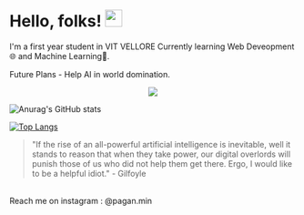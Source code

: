 # Hello, folks! <img src="https://raw.githubusercontent.com/MartinHeinz/MartinHeinz/master/wave.gif" width="30px">

<p>
 
 I'm a first year student in VIT VELLORE
 Currently learning Web Deveopment🌐 and Machine Learning🤖.
 
Future Plans - Help AI in world domination.
 
 
 
<div align="center">
  <a href="https://open.spotify.com/album/34ab3JCEURvhiRF3Cbhwaz">
    <img src="https://readme-spotify-tingz.vercel.app/api/now-playing">
  </a>
</div>
 
</p>

<!--Credits goes to Anuragharza-->
![Anurag's GitHub stats](https://github-readme-stats.vercel.app/api?username=SubstantialCattle5&show_icons=true&theme=gotham)

[![Top Langs](https://github-readme-stats.vercel.app/api/top-langs/?username=SubstantialCattle5&theme=gotham&layout=compact)](https://github.com/SubstantialCattle5/github-readme-stats)




>"If the rise of an all-powerful artificial intelligence is inevitable, well it stands to reason that when they take power, our digital overlords will punish those of us who did not help them get there. Ergo, I would like to be a helpful idiot." -  Gilfoyle
<br> 
Reach me on instagram :  @pagan.min 



 

 

 
 

